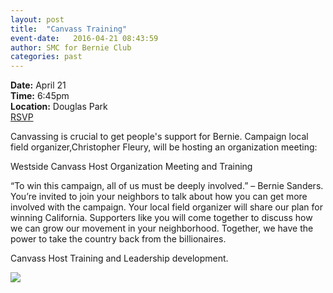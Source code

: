 ```yaml
---
layout: post
title:  "Canvass Training"
event-date:   2016-04-21 08:43:59
author: SMC for Bernie Club
categories: past
---
```


<div class="post-info">
<b>Date:</b>  April 21 <br>
<b>Time:</b>  6:45pm <br>
<b>Location:</b>   Douglas Park <br>
<a href="https://secure.berniesanders.com/page/event/detail/44lgw"> RSVP </a> 
</div>

Canvassing is crucial to get people's support for Bernie. 
Campaign local field organizer,Christopher Fleury, will be hosting an organization meeting:

Westside Canvass Host Organization Meeting and Training

“To win this campaign, all of us must be deeply involved.” –  Bernie Sanders.
You’re invited to join your neighbors to talk about how you can get more involved with the campaign.  Your local field organizer will share our plan for winning California. Supporters like you will come together to discuss how we can grow our movement in your neighborhood. Together, we have the power to take the country back from the billionaires.

Canvass Host Training and Leadership development.

<img src="{{site.baseurl}}/assets/imgs/canvass-training.jpg">

